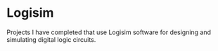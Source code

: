 # Logisim
Projects I have completed that use Logisim software for designing and simulating digital logic circuits.
